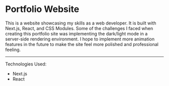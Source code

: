 # Portfolio Website

This is a website showcasing my skills as a web developer. It is built with Next.js, React, and CSS Modules. Some of the challenges I faced when creating this portfolio site was implementing the dark/light mode in a server-side rendering environment. I hope to implement more animation features in the future to make the site feel more polished and professional feeling. 

---
Technologies Used:
- Next.js
- React

